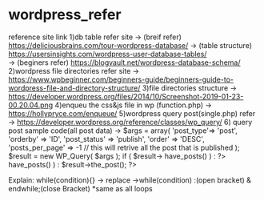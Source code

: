 # wordpress_refer
reference site link
1)db table refer site
   ->  (breif refer)   https://deliciousbrains.com/tour-wordpress-database/ 
   ->  (table structure)  https://usersinsights.com/wordpress-user-database-tables/  
   ->  (beginers refer)  https://blogvault.net/wordpress-database-schema/   
2)wordpress file directories refer site
   ->  https://www.wpbeginner.com/beginners-guide/beginners-guide-to-wordpress-file-and-directory-structure/ 
3)file directories structure
   ->    https://developer.wordpress.org/files/2014/10/Screenshot-2019-01-23-00.20.04.png
4)enqueu the css&js file in wp (function.php)
   -> https://hollypryce.com/enqueue/
5)wordpress query post(single.php) refer
   -> https://developer.wordpress.org/reference/classes/wp_query/
6)    query post sample code(all post data)
      -> $args = array(
      'post_type'=> 'post',
      'orderby'    => 'ID',
      'post_status' => 'publish',
      'order'    => 'DESC',
      'posts_per_page' => -1 // this will retrive all the post that is published 
      );
      $result = new WP_Query( $args );
      if ( $result-> have_posts() ) : ?>
      <?php while ( $result->have_posts() ) : $result->the_post(); ?>
      <?php the_title(); ?>   
      <?php endwhile; ?>
      <?php endif; wp_reset_postdata(); ?>
   
   Explain: while(condition){} ->  replace   ->while(condition) :(open bracket) &  endwhile;(close Bracket)    *same as all loops

